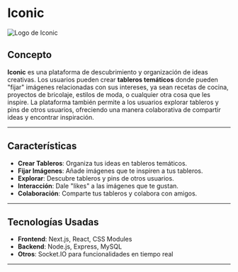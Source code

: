 # Iconic

![Logo de Iconic](https://github.com/user-attachments/assets/383209819-8bd65d90-40fd-4882-874f-1e0221e3d249)

## Concepto

**Iconic** es una plataforma de descubrimiento y organización de ideas creativas. Los usuarios pueden crear **tableros temáticos** donde pueden "fijar" imágenes relacionadas con sus intereses, ya sean recetas de cocina, proyectos de bricolaje, estilos de moda, o cualquier otra cosa que les inspire. La plataforma también permite a los usuarios explorar tableros y pins de otros usuarios, ofreciendo una manera colaborativa de compartir ideas y encontrar inspiración.

---

## Características

- **Crear Tableros**: Organiza tus ideas en tableros temáticos.
- **Fijar Imágenes**: Añade imágenes que te inspiren a tus tableros.
- **Explorar**: Descubre tableros y pins de otros usuarios.
- **Interacción**: Dale "likes" a las imágenes que te gustan.
- **Colaboración**: Comparte tus tableros y colabora con amigos.



---

## Tecnologías Usadas

- **Frontend**: Next.js, React, CSS Modules
- **Backend**: Node.js, Express, MySQL
- **Otros**: Socket.IO para funcionalidades en tiempo real

---

